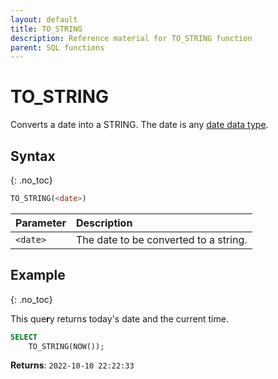 ```yaml
---
layout: default
title: TO_STRING
description: Reference material for TO_STRING function
parent: SQL functions
---
```


# TO\_STRING

Converts a date into a STRING. The date is any [date data type](../../general-reference/data-types.md).

## Syntax
{: .no_toc}

```sql
TO_STRING(<date>)
```

| Parameter | Description                           |
| :--------- | :------------------------------------- |
| `<date>`  | The date to be converted to a string. |

## Example
{: .no_toc}


This que**r**y returns today's date and the current time.

```sql
SELECT
	TO_STRING(NOW());
```

**Returns**: `2022-10-10 22:22:33`
